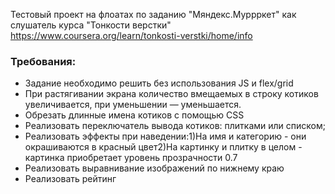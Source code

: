 Тестовый проект на флоатах по заданию "Мяндекс.Муррркет" как слушатель курса "Тонкости верстки" https://www.coursera.org/learn/tonkosti-verstki/home/info

### Требования:
* Задание необходимо решить без использования JS и flex/grid
* При растягивании экрана количество вмещаемых в строку котиков увеличивается, при уменьшении — уменьшается.
* Обрезать длинные имена котиков с помощью CSS
* Реализовать переключатель вывода котиков: плитками или списком;
* Реализовать эффекты при наведении:1)На имя и категорию - они окрашиваются в красный цвет2)На картинку и плитку в целом - картинка приобретает уровень прозрачности 0.7
* Реализовать выравнивание изображений по нижнему краю
* Реализовать рейтинг 

